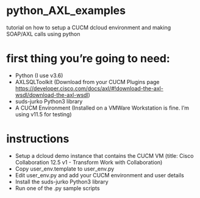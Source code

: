 # python_AXL_examples
 tutorial on how to setup a CUCM dcloud environment and making SOAP/AXL calls using python

 # first thing you’re going to need:
 - Python (I use v3.6)
 - AXLSQLToolkit (Download from your CUCM Plugins page https://developer.cisco.com/docs/axl/#!download-the-axl-wsdl/download-the-axl-wsdl)
 - suds-jurko Python3 library
 - A CUCM Environment (Installed on a VMWare Workstation is fine. I’m using v11.5 for testing)

 # instructions
 - Setup a dcloud demo instance that contains the CUCM VM (title: Cisco Collaboration 12.5 v1 - Transform Work with Collaboration)
 - Copy user_env.template to user_env.py
 - Edit user_env.py and add your CUCM environment and user details
 - Install the suds-jurko Python3 library
 - Run one of the .py sample scripts

